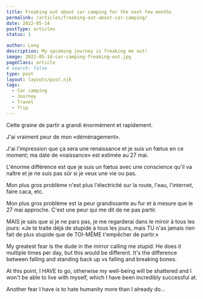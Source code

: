 ```yaml
---
title: Freaking out about car camping for the next few months
permalink: /articles/freaking-out-about-car-camping/
date: 2022-05-14
postType: articles
status: 1

author: Long
description: My upcoming journey is freaking me out!
image: 2022-05-14-car-camping-freaking-out.jpg
pageClass: article
# search: false
type: post
layout: layouts/post.njk
tags:
  - Car camping
  - Journey
  - Travel
  - Trip
---
```


Cette graine de partir a grandi énormément et rapidement. 


J'ai vraiment peur de mon «déménagement».

J'ai l'impression que ça sera une renaissance et je suis un fœtus en ce moment; ma date de «naissance» est estimée au 27 mai.  

L'énorme différence est que je suis un fœtus avec une conscience qu'il va naître et je ne suis pas sûr si je veux une vie ou pas.

Mon plus gros problème n'est plus l'électricité sur la route, l'eau, l'internet, faire caca, etc.

Mon plus gros problème est la peur grandissante au fur et à mesure que le 27 mai approche. C'est une peur qui me dit de ne pas partir.

MAIS je sais que si je ne pars pas, je me regarderai dans le miroir à tous les jours: «Je te traite déjà de stupide à tous les jours, mais TU n'as jamais rien fait de plus stupide que de TOI-MÊME t'empêcher de partir.»

My greatest fear is the dude in the mirror calling me stupid. He does it multiple times per day, but this would be different. It's the difference between falling and standing back up vs falling and breaking bones.

At this point, I HAVE to go, otherwise my well-being will be shattered and I won't be able to live with myself, which I have been incredibly successful at. 

Another fear I have is to hate humanity more than I already do...
